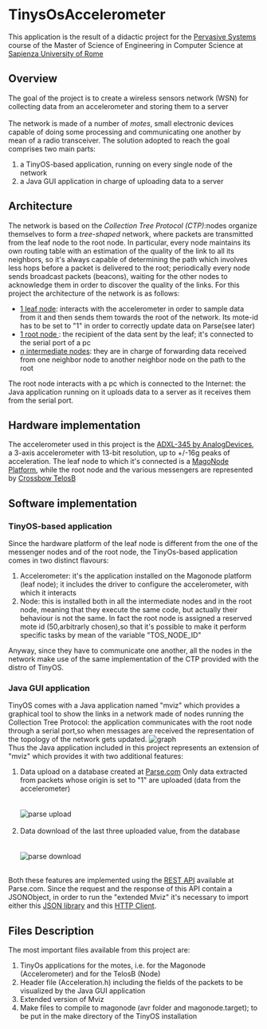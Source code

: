 # TinysOsAccelerometer
 <p>
 This application is the result of a didactic project for the 
 <a href="http://ru1.cti.gr/~ichatz/index.php/Site/PervasiveSystems">
 Pervasive Systems</a> course of the Master of Science of
 Engineering in Computer Science at <a href="http://cclii.dis.uniroma1.it/?q=it/msecs">Sapienza University of Rome</a></p>
 
 <h2>Overview</h2>
 <p>The goal of the project is to create a wireless sensors network (WSN) for collecting data from an accelerometer and storing them to a server<br><br>
 The network is made of a number of <i>motes</i>, small electronic devices capable of doing some processing and communicating one another by mean of a radio transceiver.
 The solution adopted to reach the goal comprises two main parts:
 <ol type="1">
 <li> a TinyOS-based application, running on every single node of the network
 <li> a Java GUI application in charge of uploading data to a server
 </ol>  
 </p>
 <h2>Architecture</h2>
 <p> The network is based on the <i>Collection Tree Protocol (CTP)</i>:nodes organize themselves to form a <i>tree-shaped</i> network, where packets are transmitted from the leaf node to the root node. In particular, every node maintains its own routing table
 with an estimation of the quality of the link to all its neighbors, so it's always capable of determining the path which involves less hops before a packet is delivered to the root;
 periodically every node sends broadcast packets (beacons), waiting for the other nodes to acknowledge them in order to discover the quality of the links.
 For this project the architecture of the network is as follows: 
 <ul>
 <li> <u>1 leaf node</u>: interacts with the accelerometer in order to sample data from it and then sends them towards the root of the network. Its mote-id has to be set to "1" in order to correctly update data on Parse(see later)</li> 
 <li> <u>1 root node </u>: the recipient of the data sent by the leaf; it's connected to the serial port of a pc</li>
 <li> <u><i>n</i> intermediate nodes</u>: they are in charge of forwarding data received from one neighbor node to another neighbor node on the path to the root</li>
 </ul>
 The root node interacts with a pc which is connected to the Internet: the Java application running on it uploads data to a server as it receives them from the serial port.
 </p>
 <h2>Hardware implementation</h2>
 <p>
 The accelerometer used in this project is the <a href="http://www.analog.com/en/products/mems/mems-accelerometers/adxl345.html#product-overview">ADXL-345 by AnalogDevices</a>, a 3-axis accelerometer with 13-bit resolution, up to +/-16g peaks of acceleration. 
 The leaf node to which it's connected is a <a href="http://www.wsense.it/?p=158">MagoNode Platform</a>, while the root node and the various messengers are represented by <a href="https://www.google.it/url?sa=t&rct=j&q=&esrc=s&source=web&cd=1&cad=rja&uact=8&ved=0CCEQFjAAahUKEwjEtLLIz4vIAhVI_nIKHcQuBMI&url=http%3A%2F%2Fwww.willow.co.uk%2FTelosB_Datasheet.pdf&usg=AFQjCNEdsZ8RCsxFTT5e4otj-0cxDVyjfA&sig2=aCFXqqXgc4FxPS4z-ZtR3w">Crossbow TelosB</a>   
 </p>
 <h2>Software implementation</h2>
 <h3>TinyOS-based application</h3>
 <p>Since the hardware platform of the leaf node is different from the one of the messenger nodes and of the root node, the TinyOs-based application comes in two distinct flavours:
 <ol type="1">
 <li>Accelerometer: it's the application installed on the Magonode platform (leaf node); it includes the driver to configure the accelerometer, with which it interacts</li>
 <li>Node: this is installed both in all the intermediate nodes and in the root node, meaning that they execute the same code, but actually their behaviour is not the same.
 In fact the root node is assigned a reserved mote id (50,arbitrarly chosen),so that it's possible to make it perform specific tasks by mean of the variable "TOS_NODE_ID"</li>
 </ol>
 Anyway, since they have to communicate one another, all the nodes in the network make use of the same implementation of the CTP provided with the distro of TinyOS.
 </p>
 <h3>Java GUI application</h3>
 <p>
 TinyOS comes with a Java application named "mviz" which provides a graphical tool to show the links in a network made of nodes running the Collection Tree Protocol:
 the application communicates with the root node through a serial port,so when messages are received the representation of the topology of the network gets updated.
 <img src="https://github.com/kimi1490/TinysOsAccelerometer/blob/master/Images/graph.jpg" alt="graph">
 <br>
 Thus the Java application included in this project represents an extension of "mviz" which provides it with two additional features:
 <ol type="1">
 <li>Data upload on a database created at <a href="www.parse.com">Parse.com</a>
 Only data extracted from packets whose origin is set to "1" are uploaded (data from the accelerometer)
 </li>
 <br><br>
 <img src="https://github.com/kimi1490/TinysOsAccelerometer/blob/master/Images/parse.jpg" alt="parse upload">
 <br><br>
 <li>Data download of the last three uploaded value, from the database</li>
 <br><br>
 <img src="https://github.com/kimi1490/TinysOsAccelerometer/blob/master/Images/download.jpg" alt="parse download">
 <br><br>
 </ol>
 Both these features are implemented using the <a href="https://www.parse.com/docs/rest/guide">REST API</a> available at Parse.com. Since the request
 and the response of this API contain a JSONObject, in order to run the "extended Mviz" it's necessary to import either this <a href="http://www.json.org/">JSON library</a>
 and this <a href="http://hc.apache.org/httpclient-3.x/">HTTP Client</a>. 
 </p>
 <h2>Files Description</h2>
 <p>
 The most important files available from this project are:
 <ol>
 <li>TinyOs applications for the motes, i.e. for the Magonode (Accelerometer) and for the TelosB (Node)</li>
 <li>Header file (Acceleration.h) including the fields of the packets to be visualized by the Java GUI application </li>
 <li>Extended version of Mviz</li>
 <li>Make files to compile to magonode (avr folder and magonode.target); to be put in the make directory of the TinyOS installation</li>
 </ol>
 </p>
  
 
 

